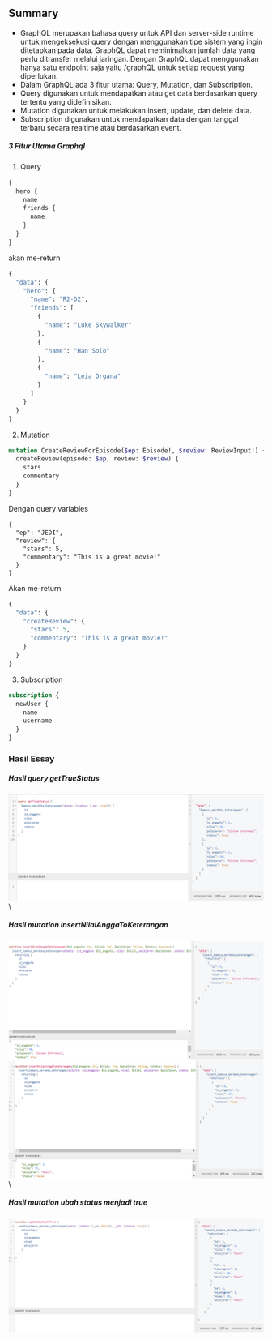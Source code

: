 ## Summary
- GraphQL merupakan bahasa query untuk API dan server-side runtime untuk mengeksekusi query dengan menggunakan tipe sistem yang ingin ditetapkan pada data. GraphQL dapat meminimalkan jumlah data yang perlu ditransfer melalui jaringan. Dengan GraphQL dapat menggunakan hanya satu endpoint saja yaitu /graphQL untuk setiap request yang diperlukan.
- Dalam GraphQL ada 3 fitur utama: Query, Mutation, dan Subscription.
- Query digunakan untuk mendapatkan atau get data berdasarkan query tertentu yang didefinisikan.
- Mutation digunakan untuk melakukan insert, update, dan delete data.
- Subscription digunakan untuk mendapatkan data dengan tanggal terbaru secara realtime atau berdasarkan event.

##### 3 Fitur Utama Graphql
1. Query
```graphql
{
  hero {
    name
    friends {
      name
    }
  }
}
```
akan me-return
```graphql
{
  "data": {
    "hero": {
      "name": "R2-D2",
      "friends": [
        {
          "name": "Luke Skywalker"
        },
        {
          "name": "Han Solo"
        },
        {
          "name": "Leia Organa"
        }
      ]
    }
  }
}
```
2. Mutation
```graphql
mutation CreateReviewForEpisode($ep: Episode!, $review: ReviewInput!) {
  createReview(episode: $ep, review: $review) {
    stars
    commentary
  }
}
```
Dengan query variables
```grapqhl
{
  "ep": "JEDI",
  "review": {
    "stars": 5,
    "commentary": "This is a great movie!"
  }
}
```
Akan me-return
```graphql
{
  "data": {
    "createReview": {
      "stars": 5,
      "commentary": "This is a great movie!"
    }
  }
}
```
3. Subscription
```graphql
subscription {
  newUser {
    name
    username
  }
}
```

### Hasil Essay
##### Hasil query getTrueStatus
![get-true-status](./screenshot_praktikum/hasil_getTrueStatus.png)
\
##### Hasil mutation insertNilaiAnggaToKeterangan
![insert-nilai-angga-1](./screenshot_praktikum/hasil_insertNilaiAnggaToKeterangan_1.png)
\
![insert-nilai-angga-2](./screenshot_praktikum/hasil_insertNilaiAnggaToKeterangan_2.png)
\
##### Hasil mutation ubah status menjadi true
![update-status-to-true](./screenshot_praktikum/hasil_updateStatusToTrue.png)